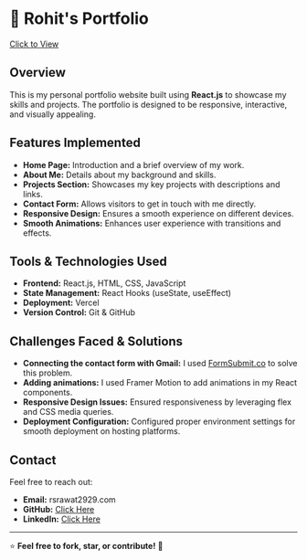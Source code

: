 


# 🚀 Rohit's Portfolio
[Click to View](https://portfolio-r-brown.vercel.app/)

##  Overview
This is my personal portfolio website built using **React.js** to showcase my skills and projects. The portfolio is designed to be responsive, interactive, and visually appealing.

## Features Implemented
- **Home Page:** Introduction and a brief overview of my work.
- **About Me:** Details about my background and skills.
- **Projects Section:** Showcases my key projects with descriptions and links.
- **Contact Form:** Allows visitors to get in touch with me directly.
- **Responsive Design:** Ensures a smooth experience on different devices.
- **Smooth Animations:** Enhances user experience with transitions and effects.

## Tools & Technologies Used
- **Frontend:** React.js, HTML, CSS, JavaScript
- **State Management:** React Hooks (useState, useEffect)
- **Deployment:**  Vercel 
- **Version Control:** Git & GitHub

##  Challenges Faced & Solutions
- **Connecting the contact form with Gmail:** I used [FormSubmit.co](https://formsubmit.co) to solve this problem.
- **Adding animations:** I used Framer Motion to add animations in my React components.
- **Responsive Design Issues:** Ensured responsiveness by leveraging flex and CSS media queries.
- **Deployment Configuration:** Configured proper environment settings for smooth deployment on hosting platforms.


##  Contact
Feel free to reach out:
- **Email:** rsrawat2929.com
- **GitHub:** [Click Here](https://github.com/RohitRawat-08)
- **LinkedIn:** [Click Here](https://www.linkedin.com/in/rohit-singh-rawat-5540171b6/)

---
⭐ **Feel free to fork, star, or contribute!** 🚀

